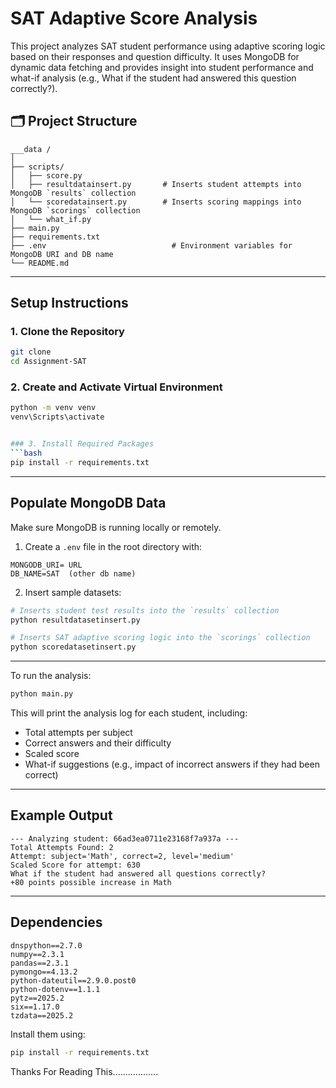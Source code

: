 
# SAT Adaptive Score Analysis

This project analyzes SAT student performance using adaptive scoring logic based on their responses and question difficulty. It uses MongoDB for dynamic data fetching and provides insight into student performance and what-if analysis (e.g., What if the student had answered this question correctly?).


## 🗂 Project Structure

```
___data /     
│
├── scripts/
│   ├── score.py                  
│   ├── resultdatainsert.py       # Inserts student attempts into MongoDB `results` collection
│   └── scoredatainsert.py        # Inserts scoring mappings into MongoDB `scorings` collection        
│   └── what_if.py 
├── main.py                         
├── requirements.txt              
├── .env                            # Environment variables for MongoDB URI and DB name
└── README.md                       
```

---

##  Setup Instructions

### 1. Clone the Repository

```bash
git clone 
cd Assignment-SAT
```

### 2. Create and Activate Virtual Environment

```bash
python -m venv venv
venv\Scripts\activate


### 3. Install Required Packages
```bash
pip install -r requirements.txt
```

---
##  Populate MongoDB Data

Make sure MongoDB is running locally or remotely.

1. Create a `.env` file in the root directory with:

```env
MONGODB_URI= URL
DB_NAME=SAT  (other db name)
```

2. Insert sample datasets:

```bash
# Inserts student test results into the `results` collection
python resultdatasetinsert.py

# Inserts SAT adaptive scoring logic into the `scorings` collection
python scoredatasetinsert.py
```

---


To run the analysis:

```bash
python main.py
```

This will print the analysis log for each student, including:

* Total attempts per subject
* Correct answers and their difficulty
* Scaled score
* What-if suggestions (e.g., impact of incorrect answers if they had been correct)

---

##  Example Output

```
--- Analyzing student: 66ad3ea0711e23168f7a937a ---
Total Attempts Found: 2
Attempt: subject='Math', correct=2, level='medium'
Scaled Score for attempt: 630
What if the student had answered all questions correctly?
+80 points possible increase in Math
```

---

## Dependencies



```
dnspython==2.7.0
numpy==2.3.1
pandas==2.3.1
pymongo==4.13.2
python-dateutil==2.9.0.post0
python-dotenv==1.1.1
pytz==2025.2
six==1.17.0
tzdata==2025.2
```

Install them using:

```bash
pip install -r requirements.txt
```
Thanks For Reading This..................
